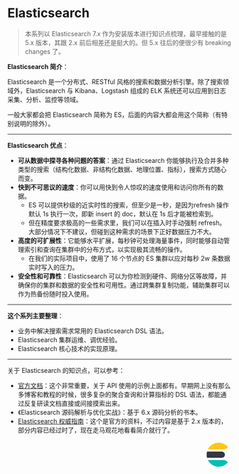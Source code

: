 # Elasticsearch

> 本系列以 Elasticsearch 7.x 作为安装版本进行知识点梳理，最早接触的是 5.x 版本，其跟 2.x 前后相差还是挺大的。但 5.x 往后的便很少有 breaking changes 了。

**Elasticsearch 简介**：

Elasticsearch 是一个分布式、RESTful 风格的搜索和数据分析引擎。除了搜索领域外，Elasticsearch 与 Kibana、Logstash 组成的 ELK 系统还可以应用到日志采集、分析、监控等领域。

一般大家都会把 Elasticsearch 简称为 ES，后面的内容大都会用这个简称（有特别说明的除外）。

<hr>

**Elasticsearch 优点**：

* **可从数据中探寻各种问题的答案**：通过 Elasticsearch 你能够执行及合并多种类型的搜索（结构化数据、非结构化数据、地理位置、指标），搜索方式随心而变。
* **快到不可思议的速度**：你可以用快到令人惊叹的速度使用和访问你所有的数据。
  * ES 可以提供秒级的近实时性的搜索，但至少是一秒，是因为refresh 操作默认 1s 执行一次，即新 insert 的 doc，默认在 1s 后才能被检索到。
  * 但在精度要求极高的一些需求里，我们可以在插入时手动强制 refresh。大部分情况下不建议，但碰到这种需求的场景下正好数据压力不大。
* **高度的可扩展性**：它能够水平扩展，每秒钟可处理海量事件，同时能够自动管理索引和查询在集群中的分布方式，以实现极其流畅的操作。
  * 在我们的实际项目中，使用了 16 个节点的 ES 集群以应对每秒 2w 条数据实时写入的压力。
* **安全性和可靠性**：Elasticsearch 可以为你检测到硬件、网络分区等故障，并确保你的集群和数据的安全性和可用性。通过跨集群复制功能，辅助集群可以作为热备份随时投入使用。

<hr>

**这个系列主要整理**：

* 业务中解决搜索需求常用的 Elasticsearch DSL 语法。
* Elasticsearch 集群运维、调优经验。
* Elasticsearch 核心技术的实现原理。

<hr>

关于 Elasticsearch 的知识点，可以参考：

* [官方文档](https://www.elastic.co/guide/en/elasticsearch/reference/7.13/elasticsearch-intro.html)：这个非常重要，关于 API 使用的示例上面都有。早期网上没有那么多博客和教程的时候，很多复杂的聚合查询和计算指标的 DSL 语法，都能通过反复研读文档直接或间接摸索出来。
* 《Elasticsearch 源码解析与优化实战》：基于 6.x 源码分析的书本。
* [Elasticsearch 权威指南](https://www.elastic.co/guide/cn/elasticsearch/guide/current/index.html)：这个是官方的资料，不过内容是基于 2.x 版本的，部分内容已经过时了，现在走马观花地看看简介就行了。

<div style="text-align: right">
  <svg width="64px" height="64px" viewBox="0 0 64 64" version="1.1" xmlns="http://www.w3.org/2000/svg" xmlns:xlink="http://www.w3.org/1999/xlink"><g id="icon-/-product-logo-/-64x64px-/-elastic-sesrch-/-color" stroke="none" stroke-width="1" fill="none" fill-rule="evenodd"><g id="logo-elastic-search-64x64-color" transform="translate(8.000000, 4.999500)"><path d="M47.7246,9.708 L47.7276,9.702 C42.7746,3.774 35.3286,0 26.9996,0 C16.4006,0 7.2326,6.112 2.8136,15 L38.0056,15 C40.5306,15 42.9886,14.13 44.9206,12.504 C45.9246,11.659 46.8636,10.739 47.7246,9.708" id="Fill-1" fill="#FEC514"></path><path d="M0,27.0005 C0,29.4225 0.324,31.7675 0.922,34.0005 L34,34.0005 C37.866,34.0005 41,30.8665 41,27.0005 C41,23.1345 37.866,20.0005 34,20.0005 L0.922,20.0005 C0.324,22.2335 0,24.5785 0,27.0005" id="Fill-4" fill="#343741"></path><path d="M47.7246,44.293 L47.7276,44.299 C42.7746,50.227 35.3286,54.001 26.9996,54.001 C16.4006,54.001 7.2326,47.889 2.8136,39.001 L38.0056,39.001 C40.5306,39.001 42.9886,39.871 44.9206,41.497 C45.9246,42.342 46.8636,43.262 47.7246,44.293" id="Fill-6" fill="#00BFB3"></path></g></g></svg>
</div>
